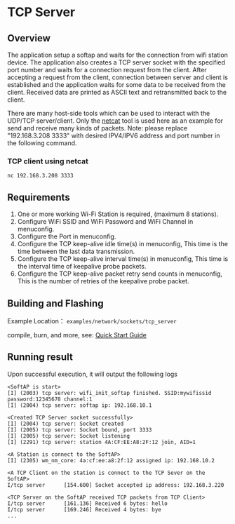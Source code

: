 # TCP Server

## Overview
The application setup a softap and waits for the connection from wifi station device.
The application also creates a TCP server socket with the specified port number and waits for a connection request from the client. 
After accepting a request from the client, connection between server and client is established and the application waits for some data to be received from the client. 
Received data are printed as ASCII text and retransmitted back to the client.

There are many host-side tools which can be used to interact with the UDP/TCP server/client.
Only the [netcat](http://netcat.sourceforge.net) tool is used here as an example for send and receive many kinds of packets.
Note: please replace "192.168.3.208 3333" with desired IPV4/IPV6 address and port number in the following command.

### TCP client using netcat
```
nc 192.168.3.208 3333
```

## Requirements
1. One or more working Wi-Fi Station is required, (maximum 8 stations).
2. Configure WiFi SSID and WiFi Password and WiFi Channel in menuconfig.
3. Configure the Port in menuconfig.
4. Configure the TCP keep-alive idle time(s) in menuconfig, This time is the time between the last data transmission.
5. Configure the TCP keep-alive interval time(s) in menuconfig, This time is the interval time of keepalive probe packets.
6. Configure the TCP keep-alive packet retry send counts in menuconfig, This is the number of retries of the keepalive probe packet.

## Building and Flashing

Example Location： `examples/network/sockets/tcp_server`

compile, burn, and more, see: [Quick Start Guide](https://doc.winnermicro.net/w800/en/latest/get_started/index.html)


## Running result

Upon successful execution, it will output the following logs

```
<SoftAP is start>
[I] (2003) tcp server: wifi_init_softap finished. SSID:mywifissid password:12345678 channel:1
[I] (2004) tcp server: softap ip: 192.168.10.1

<Created TCP Server socket successfully>
[I] (2004) tcp server: Socket created
[I] (2005) tcp server: Socket bound, port 3333
[I] (2005) tcp server: Socket listening
[I] (2291) tcp server: station 4A:CF:EE:A8:2F:12 join, AID=1

<A Station is connect to the SoftAP>
[I] (2305) wm_nm_core: 4a:cf:ee:a8:2f:12 assigned ip: 192.168.10.2

<A TCP Client on the station is connect to the TCP Sever on the SoftAP>
I/tcp server      [154.600] Socket accepted ip address: 192.168.3.220

<TCP Server on the SoftAP received TCP packets from TCP Client>
I/tcp server      [161.136] Received 6 bytes: hello
I/tcp server      [169.246] Received 4 bytes: bye
...

```